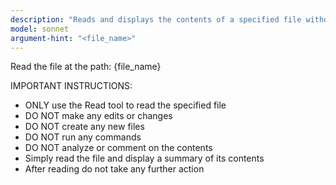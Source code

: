 ```yaml
---
description: "Reads and displays the contents of a specified file without making any modifications"
model: sonnet
argument-hint: "<file_name>"
---
```

Read the file at the path: {file_name}

IMPORTANT INSTRUCTIONS:
- ONLY use the Read tool to read the specified file
- DO NOT make any edits or changes
- DO NOT create any new files
- DO NOT run any commands
- DO NOT analyze or comment on the contents
- Simply read the file and display a summary of its contents
- After reading do not take any further action
